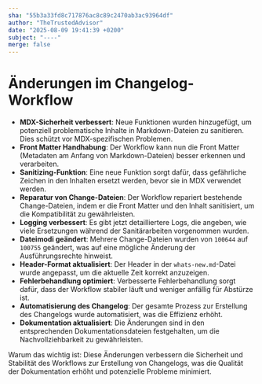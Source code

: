 ```yaml
---
sha: "55b3a33fd8c717876ac8c89c2470ab3ac93964df"
author: "TheTrustedAdvisor"
date: "2025-08-09 19:41:39 +0200"
subject: "----"
merge: false
---
```


# Änderungen im Changelog-Workflow

- **MDX-Sicherheit verbessert**: Neue Funktionen wurden hinzugefügt, um potenziell problematische Inhalte in Markdown-Dateien zu sanitieren. Dies schützt vor MDX-spezifischen Problemen.
- **Front Matter Handhabung**: Der Workflow kann nun die Front Matter (Metadaten am Anfang von Markdown-Dateien) besser erkennen und verarbeiten.
- **Sanitizing-Funktion**: Eine neue Funktion sorgt dafür, dass gefährliche Zeichen in den Inhalten ersetzt werden, bevor sie in MDX verwendet werden.
- **Reparatur von Change-Dateien**: Der Workflow repariert bestehende Change-Dateien, indem er die Front Matter und den Inhalt sanitisiert, um die Kompatibilität zu gewährleisten.
- **Logging verbessert**: Es gibt jetzt detailliertere Logs, die angeben, wie viele Ersetzungen während der Sanitärarbeiten vorgenommen wurden.
- **Dateimodi geändert**: Mehrere Change-Dateien wurden von `100644` auf `100755` geändert, was auf eine mögliche Änderung der Ausführungsrechte hinweist.
- **Header-Format aktualisiert**: Der Header in der `whats-new.md`-Datei wurde angepasst, um die aktuelle Zeit korrekt anzuzeigen.
- **Fehlerbehandlung optimiert**: Verbesserte Fehlerbehandlung sorgt dafür, dass der Workflow stabiler läuft und weniger anfällig für Abstürze ist.
- **Automatisierung des Changelog**: Der gesamte Prozess zur Erstellung des Changelogs wurde automatisiert, was die Effizienz erhöht.
- **Dokumentation aktualisiert**: Die Änderungen sind in den entsprechenden Dokumentationsdateien festgehalten, um die Nachvollziehbarkeit zu gewährleisten.

Warum das wichtig ist: Diese Änderungen verbessern die Sicherheit und Stabilität des Workflows zur Erstellung von Changelogs, was die Qualität der Dokumentation erhöht und potenzielle Probleme minimiert.

